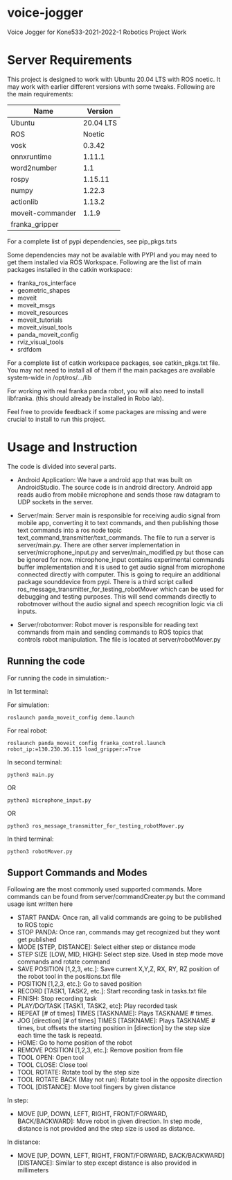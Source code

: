 # voice-jogger
Voice Jogger for Kone533-2021-2022-1 Robotics Project Work

# Server Requirements

This project is designed to work with Ubuntu 20.04 LTS with ROS noetic. It may work with earlier different versions with some tweaks. Following are the main requirements:

| Name             | Version   |
|------------------|-----------|
| Ubuntu           | 20.04 LTS |
| ROS              | Noetic    |
| vosk             | 0.3.42    |
| onnxruntime      | 1.11.1    |
| word2number      | 1.1       |
| rospy            | 1.15.11   |
| numpy            | 1.22.3    |
| actionlib        | 1.13.2    |
| moveit-commander | 1.1.9     |
| franka_gripper   |           |

For a complete list of pypi dependencies, see pip_pkgs.txts

Some dependencies may not be available with PYPI and you may need to get them installed via ROS Workspace. Following are the list of main packages installed in the catkin workspace:

- franka_ros_interface
- geometric_shapes
- moveit
- moveit_msgs
- moveit_resources
- moveit_tutorials
- moveit_visual_tools
- panda_moveit_config
- rviz_visual_tools
- srdfdom

For a complete list of catkin workspace packages, see catkin_pkgs.txt file. You may not need to install all of them if the main packages are available system-wide in /opt/ros/.../lib

For working with real franka panda robot, you will also need to install libfranka. (this should already be installed in Robo lab).

Feel free to provide feedback if some packages are missing and were crucial to install to run this project.


# Usage and Instruction

The code is divided into several parts.

- Android Application: We have a android app that was built on AndroidStudio. The source code is in android directory. Android app reads audio from mobile microphone and sends those raw datagram to UDP sockets in the server.

- Server/main: Server main is responsible for receiving audio signal from mobile app, converting it to text commands, and then publishing those text commands into a ros node topic text_command_transmitter/text_commands. The file to run a server is server/main.py. There are other server implementation in server/microphone_input.py and server/main_modified.py but those can be ignored for now. microphone_input contains experimental commands buffer implementation and it is used to get audio signal from microphone connected directly with computer. This is going to require an additional package sounddevice from pypi. There is a third script called ros_message_transmitter_for_testing_robotMover which can be used for debugging and testing purposes. This will send commands directly to robotmover without the audio signal and speech recognition logic via cli inputs.

- Server/robotomver: Robot mover is responsible for reading text commands from main and sending commands to ROS topics that controls robot manipulation. The file is located at server/robotMover.py

## Running the code

For running the code in simulation:-

In 1st terminal: 

For simulation:

    roslaunch panda_moveit_config demo.launch

For real robot:

    roslaunch panda_moveit_config franka_control.launch robot_ip:=130.230.36.115 load_gripper:=True

In second terminal:

    python3 main.py 
OR

    python3 microphone_input.py 
    
OR

    python3 ros_message_transmitter_for_testing_robotMover.py

In third terminal:

    python3 robotMover.py


## Support Commands and Modes

Following are the most commonly used supported commands. More commands can be found from server/commandCreater.py but the command usage isnt written here

- START PANDA: Once ran, all valid commands are going to be published to ROS topic
- STOP PANDA: Once ran, commands may get recognized but they wont get published
- MODE [STEP, DISTANCE]: Select either step or distance mode
- STEP SIZE [LOW, MID, HIGH]: Select step size. Used in step mode move commands and rotate command
- SAVE POSITION [1,2,3, etc.]: Save current X,Y,Z, RX, RY, RZ position of the  robot tool in the positions.txt file
- POSITION [1,2,3, etc.]: Go to saved position
- RECORD [TASK1, TASK2, etc.]: Start recording task in tasks.txt file
- FINISH: Stop recording task
- PLAY/DO/TASK [TASK1, TASK2, etc]: Play recorded task
- REPEAT [# of times] TIMES [TASKNAME]: Plays TASKNAME # times.
- JOG [direction] [# of times] TIMES [TASKNAME]: Plays TASKNAME # times, but offsets the starting position in [direction] by the step size each time the task is repeatd.
- HOME: Go to home position of the robot
- REMOVE POSITION [1,2,3, etc.]: Remove position from file
- TOOL OPEN: Open tool
- TOOL CLOSE: Close tool
- TOOL ROTATE: Rotate tool by the step size
- TOOL ROTATE BACK (May not run): Rotate tool in the opposite direction
- TOOL [DISTANCE]: Move tool fingers by given distance


In step:

 - MOVE [UP, DOWN, LEFT, RIGHT, FRONT/FORWARD, BACK/BACKWARD]: Move robot in given direction. In step mode, distance is not provided and the step size is used as distance.

In distance:

- MOVE [UP, DOWN, LEFT, RIGHT, FRONT/FORWARD, BACK/BACKWARD] [DISTANCE]: Similar to step except distance is also provided in millimeters

